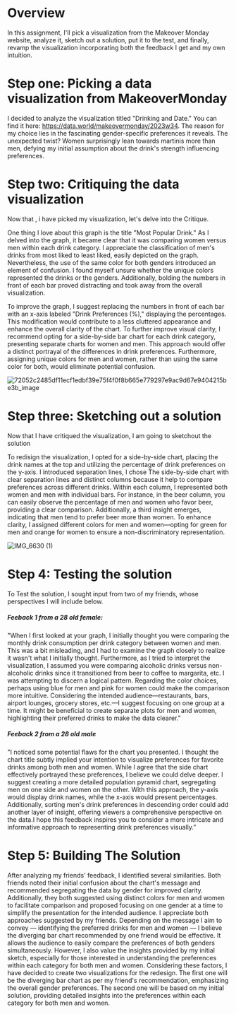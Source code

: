 # Overview
In this assignment,  I'll pick a visualization from the Makeover Monday website, analyze it, sketch out a solution, put it to the test, and finally, revamp the visualization incorporating both the feedback I get and my own intuition.

# Step one: Picking a data visualization from MakeoverMonday 
I decided to analyze the  visualization titled "Drinking and Date." You can find it here: https://data.world/makeovermonday/2023w34. The reason for my choice lies in the fascinating gender-specific preferences it reveals. The unexpected twist? Women surprisingly lean towards martinis more than men, defying my initial assumption about the drink's strength influencing preferences.

# Step two: Critiquing the data visualization
Now that , i have picked my visualization, let's delve into the Critique. 

One thing I love about this graph is the title "Most Popular Drink." As I delved into the graph, it became clear that it was comparing women versus men within each drink category. I appreciate the classification of men's drinks from most liked to least liked, easily depicted on the graph. Nevertheless, the use of the same color for both genders introduced an element of confusion. I found myself unsure whether the unique colors represented the drinks or the genders. Additionally, bolding the numbers in front of each bar proved distracting and took away from the overall visualization. 

To improve the graph,  I suggest replacing the numbers in front of each bar with an x-axis labeled "Drink Preferences (%)," displaying the percentages. This modification would contribute to a less cluttered appearance and enhance the overall clarity of the chart. To further improve visual clarity, I recommend opting for a side-by-side bar chart for each drink category, presenting separate charts for women and men. This approach would offer a distinct portrayal of the differences in drink preferences. Furthermore, assigning unique colors for men and women, rather than using the same color for both, would eliminate potential confusion.

![72052c2485df11ecf1edbf39e75f4f0f8b665e779297e9ac9d67e9404215be3b_image](https://github.com/zysoumah/Zeinab-Soumahoro-portfolio/assets/123124282/531397f9-415e-4868-94b4-61b92b146dda)

# Step three: Sketching out a solution
Now that I have critiqued the visualization, I am going to sketchout the solution

To redisign the visualization, I opted for a side-by-side chart, placing the drink names at the top and utilizing the percentage of drink preferences on the y-axis. I introduced separation lines, I chose The side-by-side chart with clear separation lines and distinct columns because it help to compare preferences across different drinks. Within each column, I represented both women and men with individual bars. For instance, in the beer column, you can easily observe the percentage of men and women who favor beer, providing a clear comparison. Additionally, a third insight emerges, indicating that men tend to prefer beer more than women. To enhance clarity, I assigned different colors for men and women—opting for green for men and orange for women to ensure a non-discriminatory representation.

![IMG_6630 (1)](https://github.com/zysoumah/Zeinab-Soumahoro-portfolio/assets/123124282/a5b95e0b-ed17-441f-a10a-8fd213a7af7b)

# Step 4: Testing the solution
To Test the solution, I sought input from two of my friends, whose perspectives I will include below.

##### Feeback 1 from a 28 old female:
"When I first looked at your graph, I initially thought you were comparing the monthly drink consumption per drink category between women and men. This was a bit misleading, and I had to examine the graph closely to realize it wasn't what I initially thought.
Furthermore, as I tried to interpret the visualization, I assumed you were comparing alcoholic drinks versus non-alcoholic drinks since it transitioned from beer to coffee to margarita, etc. I was attempting to discern a logical pattern.
Regarding the color choices, perhaps using blue for men and pink for women could make the comparison more intuitive.
Considering the intended audience—restaurants, bars, airport lounges, grocery stores, etc.—I suggest focusing on one group at a time. It might be beneficial to create separate plots for men and women, highlighting their preferred drinks to make the data clearer."

##### Feeback 2 from a 28 old male
"I noticed some potential flaws for the chart you presented. I thought the chart title subtly implied your intention to visualize preferences for favorite drinks among both men and women. While I agree that the side chart effectively portrayed these preferences, I believe we could delve deeper.
I suggest creating a more detailed population pyramid chart, segregating men on one side and women on the other. With this approach, the y-axis would display drink names, while the x-axis would present percentages. Additionally, sorting men's drink preferences in descending order could add another layer of insight, offering viewers a comprehensive perspective on the data.I hope this feedback inspires you to consider a more intricate and informative approach to representing drink preferences visually.”

# Step 5: Building The Solution
After analyzing my friends' feedback, I identified several similarities. Both friends noted their initial confusion about the chart's message and recommended segregating the data by gender for improved clarity. Additionally, they both suggested using distinct colors for men and women to facilitate comparison and proposed focusing on one gender at a time to simplify the presentation for the intended audience.
I appreciate both approaches suggested by my friends. Depending on the message I aim to convey — identifying the preferred drinks for men and women — I believe the diverging bar chart recommended by one friend would be effective. It allows the audience to easily compare the preferences of both genders simultaneously. However, I also value the insights provided by my initial sketch, especially for those interested in understanding the preferences within each category for both men and women.
Considering these factors, I have decided to create two visualizations for the redesign. The first one will be the diverging bar chart as per my friend's recommendation, emphasizing the overall gender preferences. The second one will be based on my initial solution, providing detailed insights into the preferences within each category for both men and women.

